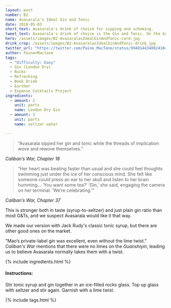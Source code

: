 ```yaml
---
layout: post
number: B2
name: Avasarala's Ideal Gin and Tonic
date: 2018-05-03
short_text: Avasarala's drink of choice for sipping and scheming. 
tweet_text: Avasarala's drink of choice is the Gin and Tonic. On the Guanshiyin, she schemed and drank fancy gin like there was no tomorrow - and she had reason to worry there might not be. Here's our version of her jet fuel. 
hero: /assets/images/B2-AvasaralasIdealGinAndTonic-card.jpg
drink_crop: /assets/images/B2-AvasaralasIdealGinAndTonic-drink.jpg
twitter_url: "https://twitter.com/Paine_MacTane/status/994014434082410496"
author: Paine×Mactane
tags: 
  - "Difficulty: Easy"
  - Gin (London Dry)
  - Rocks
  - Refreshing
  - Book Drink
  - Earther
  - Expanse Cocktails Project
ingredients:
  - amount: 2
    unit: parts
    name: London Dry Gin
  - amount: 3
    unit: parts
    name: seltzer water

---
```



> “Avasarala sipped her gin and tonic while the threads of implication wove   and rewove themselves.”

<cite>Caliban’s War, Chapter 18 </cite>

> “Her heart was beating faster than usual and she could feel thoughts swimming just under the ice of her conscious mind. She felt like someone could press an ear to her skull and listen to her brain humming...
‘You want some tea?’
‘Gin,’ she said, engaging the camera on her terminal. ‘We’re celebrating.’”

<cite>Caliban’s War, Chapter 37</cite>

This is stronger both in taste (syrup-to-seltzer) and just plain gin ratio than most G&Ts, and we suspect Avasarala would like it that way.

We made our version with Jack Rudy's classic tonic syrup, but there are other good ones on the market.

"Mao’s private-label gin was excellent, even without the lime twist." *Caliban's War* mentions that there were no limes on the *Guanshiyin*, leading us to believe Avasarala normally takes them with a twist.

{% include ingredients.html %}

#### Instructions:

Stir tonic syrup and gin together in an ice-filled rocks glass. Top up glass with seltzer and stir again. Garnish with a lime twist.

{% include tags.html %}
